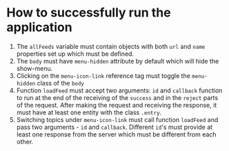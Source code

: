 # How to successfully run the application

1. The `allFeeds` variable must contain objects with both `url` and `name` properties set up which must be defined.
2. The `body` must have `menu-hidden` attribute by default which will hide the show-menu.
3. Clicking on the `menu-icon-link` reference tag must toggle the `menu-hidden` class of the `body`
4. Function `loadFeed` must accept two arguments: `id` and `callback` function to run at the end of the receiving of the `success` and in the `reject` parts of the request.
After making the request and receiving the response, it must have at least one entity with the class `.entry`.
5. Switching topics under `menu-icon-link` must call function `loadFeed` and pass two arguments - `id` and `callback`. 
Different `id`'s must provide at least one response from the server which must be different from each other.
